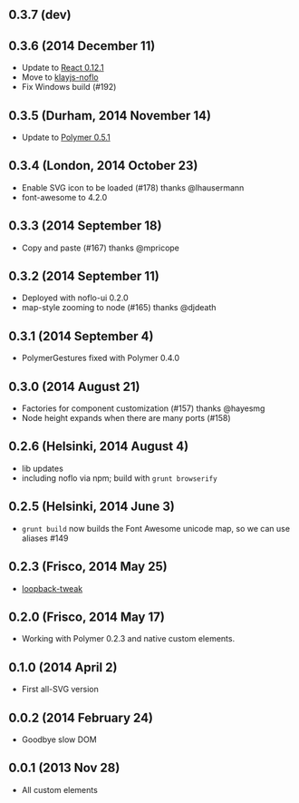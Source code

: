 ## 0.3.7 (dev)

## 0.3.6 (2014 December 11)

* Update to [React 0.12.1](https://github.com/facebook/react/releases/tag/v0.12.1)
* Move to [klayjs-noflo](https://github.com/noflo/klayjs-noflo)
* Fix Windows build (#192)

## 0.3.5 (Durham, 2014 November 14)

* Update to [Polymer 0.5.1](https://github.com/Polymer/polymer/releases/tag/0.5.1)

## 0.3.4 (London, 2014 October 23)

* Enable SVG icon to be loaded (#178) thanks @lhausermann
* font-awesome to 4.2.0

## 0.3.3 (2014 September 18)

* Copy and paste (#167) thanks @mpricope

## 0.3.2 (2014 September 11)

* Deployed with noflo-ui 0.2.0
* map-style zooming to node (#165) thanks @djdeath

## 0.3.1 (2014 September 4)

* PolymerGestures fixed with Polymer 0.4.0

## 0.3.0 (2014 August 21)

* Factories for component customization (#157) thanks @hayesmg
* Node height expands when there are many ports (#158)

## 0.2.6 (Helsinki, 2014 August 4)

* lib updates
* including noflo via npm; build with `grunt browserify`

## 0.2.5 (Helsinki, 2014 June 3)

* `grunt build` now builds the Font Awesome unicode map, so we can use aliases #149

## 0.2.3 (Frisco, 2014 May 25)

* [loopback-tweak](https://cloud.githubusercontent.com/assets/395307/3077862/ee7f0c1a-e447-11e3-920d-6aebe75cfd76.gif)

## 0.2.0 (Frisco, 2014 May 17)

* Working with Polymer 0.2.3 and native custom elements.

## 0.1.0 (2014 April 2)

* First all-SVG version

## 0.0.2 (2014 February 24)

* Goodbye slow DOM

## 0.0.1 (2013 Nov 28)

* All custom elements